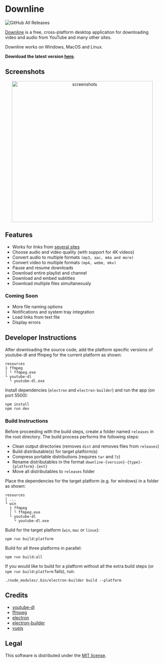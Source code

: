 # Downline
![GitHub All Releases](https://img.shields.io/github/downloads/jarbun/downline/total.svg)

[Downline](https://jarbun.github.io/downline/) is a free, cross-platform desktop application for downloading video and audio from YouTube and many other sites.

Downline works on Windows, MacOS and Linux.

**Download the latest version [here](https://github.com/jarbun/downline/releases/latest)**.

## Screenshots
<p align="center">
  <img src="https://user-images.githubusercontent.com/23068820/52162513-f5db9a00-26fa-11e9-8cca-964d921f3bf3.png" alt="screenshots" width="460"/>
</p>

## Features
- Works for links from [several sites](https://rg3.github.io/youtube-dl/supportedsites.html)
- Choose audio and video quality (with support for 4K videos)
- Convert audio to multiple formats ```(mp3, aac, m4a and more)```
- Convert video to multiple formats ```(mp4, webm, mkv)```
- Pause and resume downloads
- Download entire playlist and channel
- Download and embed subtitles
- Download multiple files simultaneously

### Coming Soon
- More file naming options
- Notifications and system tray integration
- Load links from text file
- Display errors

## Developer Instructions
After downloading the source code, add the platform specific versions of youtube-dl and ffmpeg for the current platform as shown:
```
resources
├ ffmpeg
│ └ ffmpeg.exe
└ youtube-dl
  └ youtube-dl.exe
```
Install dependencies (`electron` and `electron-builder`) and run the app (on port 5500):
```
npm install
npm run dev
```

### Build Instructions
Before proceeding with the build steps, create a folder named `releases` in the root directory.
The build process performs the following steps:
- Clean output directories (removes `dist` and removes files from `releases`)
- Build distributable(s) for target platform(s)
- Compress portable distributions (requires `tar` and `7z`)
- Rename distributables in the format `downline-{version}-{type}-{platform}.{ext}`
- Move all distributables to `releases` folder

Place the dependencies for the target platform (e.g. for windows) in a folder as shown:
```
resources
│ ...
└ win
  ├ ffmpeg
  │ └ ffmpeg.exe
  └ youtube-dl
    └ youtube-dl.exe
```

Build for the target platform (`win`, `mac` or `linux`):
```
npm run build:platform
```
Build for all three platforms in parallel:
```
npm run build:all
```

If you would like to build for a platform without all the extra build steps (or `npm run build:platform` fails), run:
```
./node_modules/.bin/electron-builder build --platform
```

## Credits
- [youtube-dl](https://github.com/rg3/youtube-dl/)
- [ffmpeg](https://ffmpeg.org/)
- [electron](https://electronjs.org/)
- [electron-builder](https://www.electron.build/)
- [vuejs](https://vuejs.org/)

## Legal
This software is distributed under the [MIT license](https://github.com/jarbun/downline/blob/master/LICENSE).
